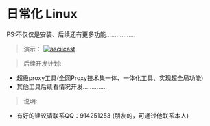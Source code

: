# 日常化 Linux

PS:不仅仅是安装、后续还有更多功能.................



> 演示：
   [![asciicast](https://asciinema.org/a/Sy6pgK8xzpOEseGDuKDnSvSHB.png)](https://asciinema.org/a/Sy6pgK8xzpOEseGDuKDnSvSHB)
   <script src="https://asciinema.org/a/Sy6pgK8xzpOEseGDuKDnSvSHB.js" id="asciicast-Sy6pgK8xzpOEseGDuKDnSvSHB" async></script>

> 后续开发计划:
  - 超级proxy工具(全网Proxy技术集一体、一体化工具、实现超全局功能)
  - 其他工具后续看情况开发..............

> 说明:
  - 有好的建议请联系QQ：914251253 (朋友的，可通过他联系本人)
